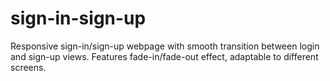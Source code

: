 # sign-in-sign-up
Responsive sign-in/sign-up webpage with smooth transition between login and sign-up views. Features fade-in/fade-out effect, adaptable to different screens.
